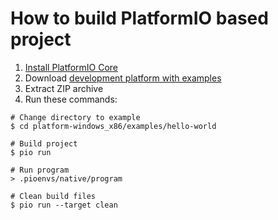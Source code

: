 How to build PlatformIO based project
=====================================

1. [Install PlatformIO Core](http://docs.platformio.org/page/core.html)
2. Download [development platform with examples](https://github.com/platformio/platform-windows_x86/archive/develop.zip)
3. Extract ZIP archive
4. Run these commands:

```shell
# Change directory to example
$ cd platform-windows_x86/examples/hello-world

# Build project
$ pio run

# Run program
> .pioenvs/native/program

# Clean build files
$ pio run --target clean
```
